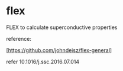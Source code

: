 # flex
FLEX to calculate superconductive properties

reference:

[https://github.com/johndeisz/flex-general]

refer	10.1016/j.ssc.2016.07.014
